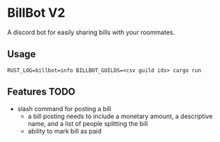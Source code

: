 # BillBot V2

A discord bot for easily sharing bills with your roommates.

## Usage

`RUST_LOG=billbot=info BILLBOT_GUILDS=<csv guild ids> cargo run`

## Features TODO

- slash command for posting a bill
  - a bill posting needs to include a monetary amount, a descriptive name, and a list of people splitting the bill
  - ability to mark bill as paid
